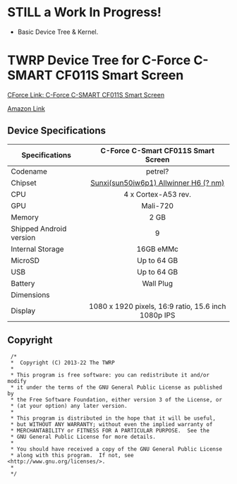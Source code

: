 # STILL a Work In Progress! 
* Basic Device Tree & Kernel.

# TWRP Device Tree for C-Force C-SMART CF011S Smart Screen

[CForce Link: C-Force C-SMART CF011S Smart Screen](https://cforcedesign.com/collections/frontpage/products/c-smart-the-world-s-first-portable-android-touch-display)

[Amazon Link](https://www.amazon.com/CF011S-Portable-Assistant-15-6inch-Compatible/dp/B08HQRNCDV)

## Device Specifications

| Specifications          | C-Force C-Smart CF011S Smart Screen                                 |
| ----------------------- | :-----------------------------------------------------------------: |
| Codename                | petrel?                                                             |
| Chipset                 | [Sunxi(sun50iw6p1) Allwinner H6 (? nm)](https://linux-sunxi.org/H6) |
| CPU                     | 4 x Cortex-A53 rev.                                                 |
| GPU                     | Mali-720                                                            |
| Memory                  | 2 GB                                                                |
| Shipped Android version | 9                                                                   |
| Internal Storage        | 16GB eMMc                                                           |
| MicroSD                 | Up to 64 GB                                                         |
| USB                     | Up to 64 GB                                                         |
| Battery                 | Wall Plug                                                           |
| Dimensions              |                                                                     |
| Display                 | 1080 x 1920 pixels, 16:9 ratio,  15.6 inch 1080p IPS                |

## Copyright

```
 /*
 *  Copyright (C) 2013-22 The TWRP
 *
 * This program is free software: you can redistribute it and/or modify
 * it under the terms of the GNU General Public License as published by
 * the Free Software Foundation, either version 3 of the License, or
 * (at your option) any later version.
 *
 * This program is distributed in the hope that it will be useful,
 * but WITHOUT ANY WARRANTY; without even the implied warranty of
 * MERCHANTABILITY or FITNESS FOR A PARTICULAR PURPOSE.  See the
 * GNU General Public License for more details.
 *
 * You should have received a copy of the GNU General Public License
 * along with this program.  If not, see <http://www.gnu.org/licenses/>.
 *
 */
 ```
